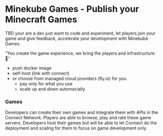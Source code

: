 # Minekube Games - Publish your Minecraft Games

TBD
your are a dev just want to code and experiment,
let players join your game and give feedback,
accelerate your development with Minekube Games.

"You create the game experience, we bring the players and infrastructure. 🤝"

- push docker image
- self-host (link with connect)
- or choose from managed cloud providers (fly.io) for you
    - pay only for what you use
    - scale up and down automacially

### Games

Developers can create their own games and integrate them with APIs in the Connect Network.
Players are able to browse, play and rate these game servers. Developers host their games
but will be able to let Connect do the deployment and scaling for them to focus on game development only.
